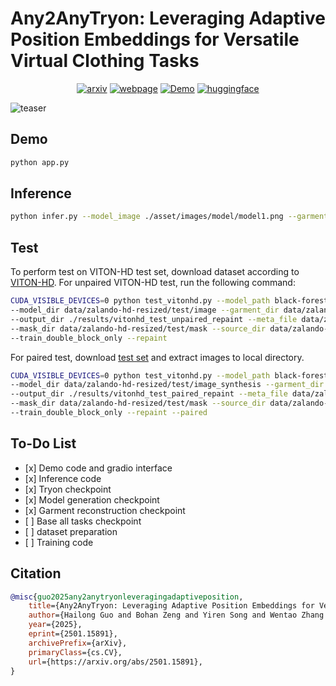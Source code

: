 # Any2AnyTryon: Leveraging Adaptive Position Embeddings for Versatile Virtual Clothing Tasks
<div style="display: flex; justify-content: center; align-items: center;">
  <a href="https://arxiv.org/abs/2501.15891" style="margin: 0 2px;">
    <img src='https://img.shields.io/badge/arXiv-2501.15891-red?style=flat&logo=arXiv&logoColor=red' alt='arxiv'>
  </a>
  <a href='https://logn-2024.github.io/Any2anyTryon/' style="margin: 0 2px;">
    <img src='https://img.shields.io/badge/Webpage-Project-silver?style=flat&logo=&logoColor=orange' alt='webpage'>
  </a>
  <a href="https://huggingface.co/spaces/jamesliu1217/Any2anyTryon_exp" style="margin: 0 2px;">
    <img src='https://img.shields.io/badge/Demo-Gradio-gold?style=flat&logo=Gradio&logoColor=red' alt='Demo'>
  </a>
  <a href='https://huggingface.co/loooooong/Any2anyTryon' style="margin: 0 2px;">
    <img src='https://img.shields.io/badge/Hugging Face-ckpts-orange?style=flat&logo=HuggingFace&logoColor=orange' alt='huggingface'>
  </a>
</div>

![teaser](asset/images/teaser.png)

## Demo
```bash
python app.py
```

## Inference
```bash
python infer.py --model_image ./asset/images/model/model1.png --garment_image ./asset/images/garment/garment1.jpg
```

## Test

To perform test on VITON-HD test set, download dataset according to [VITON-HD](https://github.com/shadow2496/VITON-HD). For unpaired VITON-HD test, run the following command:
```bash
CUDA_VISIBLE_DEVICES=0 python test_vitonhd.py --model_path black-forest-labs/FLUX.1-dev \
--model_dir data/zalando-hd-resized/test/image --garment_dir data/zalando-hd-resized/test/cloth \
--output_dir ./results/vitonhd_test_unpaired_repaint --meta_file data/zalando-hd-resized/test_pairs.txt \
--mask_dir data/zalando-hd-resized/test/mask --source_dir data/zalando-hd-resized/test/image \
--train_double_block_only --repaint 
```
For paired test, download [test set](https://huggingface.co/datasets/loooooong/Any2anyTryon_vitonhd_test) and extract images to local directory.
```bash
CUDA_VISIBLE_DEVICES=0 python test_vitonhd.py --model_path black-forest-labs/FLUX.1-dev \
--model_dir data/zalando-hd-resized/test/image_synthesis --garment_dir data/zalando-hd-resized/test/cloth \
--output_dir ./results/vitonhd_test_paired_repaint --meta_file data/zalando-hd-resized/test_pairs.txt \
--mask_dir data/zalando-hd-resized/test/mask --source_dir data/zalando-hd-resized/test/image \
--train_double_block_only --repaint --paired
```

## To-Do List
- \[x\] Demo code and gradio interface
- \[x\] Inference code
- \[x\] Tryon checkpoint
- \[x\] Model generation checkpoint
- \[x\] Garment reconstruction checkpoint
- \[ \] Base all tasks checkpoint
- \[ \] dataset preparation
- \[ \] Training code


## Citation

```bibtex
@misc{guo2025any2anytryonleveragingadaptiveposition,
    title={Any2AnyTryon: Leveraging Adaptive Position Embeddings for Versatile Virtual Clothing Tasks}, 
    author={Hailong Guo and Bohan Zeng and Yiren Song and Wentao Zhang and Chuang Zhang and Jiaming Liu},
    year={2025},
    eprint={2501.15891},
    archivePrefix={arXiv},
    primaryClass={cs.CV},
    url={https://arxiv.org/abs/2501.15891}, 
}
```